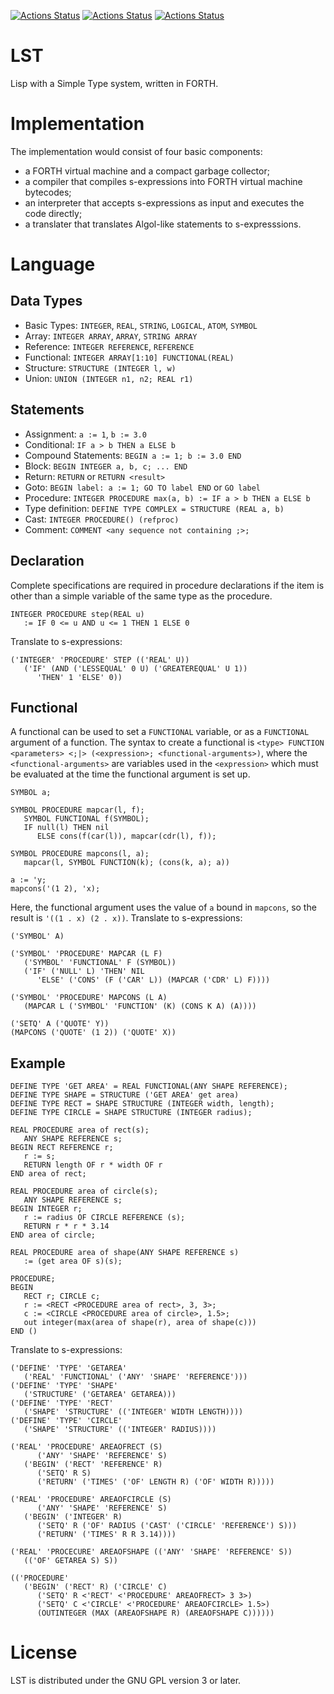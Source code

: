 [![Actions Status](https://github.com/lst-lang/LST/workflows/GNU//Linux/badge.svg)](https://github.com/lst-lang/LST/actions?query=workflow%3AGNU%2FLinux)
[![Actions Status](https://github.com/lst-lang/LST/workflows/Windows/badge.svg)](https://github.com/lst-lang/LST/actions?query=workflow%3AWindows)
[![Actions Status](https://github.com/lst-lang/LST/workflows/macOS/badge.svg)](https://github.com/lst-lang/LST/actions?query=workflow%3AmacOS)



# LST
Lisp with a Simple Type system, written in FORTH.



# Implementation
The implementation would consist of four basic components:
* a FORTH virtual machine and a compact garbage collector;
* a compiler that compiles s-expressions into FORTH virtual machine bytecodes;
* an interpreter that accepts s-expressions as input and executes the code directly;
* a translater that translates Algol-like statements to s-expresssions.



# Language
## Data Types
* Basic Types: `INTEGER`, `REAL`, `STRING`, `LOGICAL`, `ATOM`, `SYMBOL`
* Array: `INTEGER ARRAY`, `ARRAY`, `STRING ARRAY`
* Reference: `INTEGER REFERENCE`, `REFERENCE`
* Functional: `INTEGER ARRAY[1:10] FUNCTIONAL(REAL)`
* Structure: `STRUCTURE (INTEGER l, w)`
* Union: `UNION (INTEGER n1, n2; REAL r1)`


## Statements
* Assignment: `a := 1`, `b := 3.0`
* Conditional: `IF a > b THEN a ELSE b`
* Compound Statements: `BEGIN a := 1; b := 3.0 END`
* Block: `BEGIN INTEGER a, b, c; ... END`
* Return: `RETURN` or `RETURN <result>`
* Goto: `BEGIN label: a := 1; GO TO label END` or `GO label`
* Procedure: `INTEGER PROCEDURE max(a, b) := IF a > b THEN a ELSE b`
* Type definition: `DEFINE TYPE COMPLEX = STRUCTURE (REAL a, b)`
* Cast: `INTEGER PROCEDURE() (refproc)`
* Comment: `COMMENT <any sequence not containing ;>;`


## Declaration
Complete specifications are required in procedure declarations if the
item is other than a simple variable of the same type as the procedure.
```
INTEGER PROCEDURE step(REAL u)
   := IF 0 <= u AND u <= 1 THEN 1 ELSE 0
```

Translate to s-expressions:
```
('INTEGER' 'PROCEDURE' STEP (('REAL' U))
   ('IF' (AND ('LESSEQUAL' 0 U) ('GREATEREQUAL' U 1))
      'THEN' 1 'ELSE' 0))
```


## Functional
A functional can be used to set a `FUNCTIONAL` variable, or as a `FUNCTIONAL` argument of a function. The syntax to create a functional is `<type> FUNCTION <parameters> <;|> (<expression>; <functional-arguments>)`, where the `<functional-arguments>` are variables used in the `<expression>` which must be evaluated at the time the functional argument is set up. 
```
SYMBOL a;

SYMBOL PROCEDURE mapcar(l, f);
   SYMBOL FUNCTIONAL f(SYMBOL);
   IF null(l) THEN nil
      ELSE cons(f(car(l)), mapcar(cdr(l), f));

SYMBOL PROCEDURE mapcons(l, a);
   mapcar(l, SYMBOL FUNCTION(k); (cons(k, a); a))

a := 'y;
mapcons('(1 2), 'x);
```

Here, the functional argument uses the value of `a` bound in `mapcons`, so the result is `'((1 . x) (2 . x))`. Translate to s-expressions:
```
('SYMBOL' A)

('SYMBOL' 'PROCEDURE' MAPCAR (L F)
   ('SYMBOL' 'FUNCTIONAL' F (SYMBOL))
   ('IF' ('NULL' L) 'THEN' NIL
      'ELSE' ('CONS' (F ('CAR' L)) (MAPCAR ('CDR' L) F))))
   
('SYMBOL' 'PROCEDURE' MAPCONS (L A)
   (MAPCAR L ('SYMBOL' 'FUNCTION' (K) (CONS K A) (A))))

('SETQ' A ('QUOTE' Y))
(MAPCONS ('QUOTE' (1 2)) ('QUOTE' X))
```


## Example
```
DEFINE TYPE 'GET AREA' = REAL FUNCTIONAL(ANY SHAPE REFERENCE);
DEFINE TYPE SHAPE = STRUCTURE ('GET AREA' get area)
DEFINE TYPE RECT = SHAPE STRUCTURE (INTEGER width, length);
DEFINE TYPE CIRCLE = SHAPE STRUCTURE (INTEGER radius);

REAL PROCEDURE area of rect(s);
   ANY SHAPE REFERENCE s;
BEGIN RECT REFERENCE r;
   r := s;
   RETURN length OF r * width OF r
END area of rect;

REAL PROCEDURE area of circle(s);
   ANY SHAPE REFERENCE s;
BEGIN INTEGER r;
   r := radius OF CIRCLE REFERENCE (s);
   RETURN r * r * 3.14
END area of circle;

REAL PROCEDURE area of shape(ANY SHAPE REFERENCE s)
   := (get area OF s)(s);

PROCEDURE;
BEGIN
   RECT r; CIRCLE c;
   r := <RECT <PROCEDURE area of rect>, 3, 3>;
   c := <CIRCLE <PROCEDURE area of circle>, 1.5>;
   out integer(max(area of shape(r), area of shape(c)))
END ()
```

Translate to s-expressions:
```
('DEFINE' 'TYPE' 'GETAREA'
   ('REAL' 'FUNCTIONAL' ('ANY' 'SHAPE' 'REFERENCE')))
('DEFINE' 'TYPE' 'SHAPE'
   ('STRUCTURE' ('GETAREA' GETAREA)))
('DEFINE' 'TYPE' 'RECT'
   ('SHAPE' 'STRUCTURE' (('INTEGER' WIDTH LENGTH))))
('DEFINE' 'TYPE' 'CIRCLE'
   ('SHAPE' 'STRUCTURE' (('INTEGER' RADIUS))))

('REAL' 'PROCEDURE' AREAOFRECT (S)
      ('ANY' 'SHAPE' 'REFERENCE' S)
   ('BEGIN' ('RECT' 'REFERENCE' R)
      ('SETQ' R S)
      ('RETURN' ('TIMES' ('OF' LENGTH R) ('OF' WIDTH R)))))

('REAL' 'PROCEDURE' AREAOFCIRCLE (S)
      ('ANY' 'SHAPE' 'REFERENCE' S)
   ('BEGIN' ('INTEGER' R)
      ('SETQ' R ('OF' RADIUS ('CAST' ('CIRCLE' 'REFERENCE') S)))
      ('RETURN' ('TIMES' R R 3.14))))

('REAL' 'PROCECURE' AREAOFSHAPE (('ANY' 'SHAPE' 'REFERENCE' S))
   (('OF' GETAREA S) S))

(('PROCEDURE'
   ('BEGIN' ('RECT' R) ('CIRCLE' C)
      ('SETQ' R <'RECT' <'PROCEDURE' AREAOFRECT> 3 3>)
      ('SETQ' C <'CIRCLE' <'PROCEDURE' AREAOFCIRCLE> 1.5>)
      (OUTINTEGER (MAX (AREAOFSHAPE R) (AREAOFSHAPE C))))))
```



# License
LST is distributed under the GNU GPL version 3 or later.
